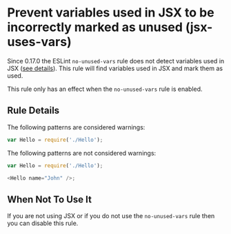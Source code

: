 # Prevent variables used in JSX to be incorrectly marked as unused (jsx-uses-vars)

Since 0.17.0 the ESLint `no-unused-vars` rule does not detect variables used in JSX ([see details](http://eslint.org/blog/2015/03/eslint-0.17.0-released/#changes-to-jsx/react-handling)). This rule will find variables used in JSX and mark them as used.

This rule only has an effect when the `no-unused-vars` rule is enabled.

## Rule Details

The following patterns are considered warnings:

```js
var Hello = require('./Hello');
```

The following patterns are not considered warnings:

```js
var Hello = require('./Hello');

<Hello name="John" />;
```

## When Not To Use It

If you are not using JSX or if you do not use the `no-unused-vars` rule then you can disable this rule.
